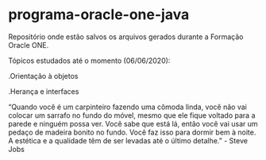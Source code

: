 # programa-oracle-one-java
Repositório onde estão salvos os arquivos gerados durante a Formação Oracle ONE.

Tópicos estudados até o momento (06/06/2020):

.Orientação à objetos

.Herança e interfaces

“Quando você é um carpinteiro fazendo uma cômoda linda, você não vai colocar um sarrafo no fundo do móvel, mesmo que ele fique voltado para a parede e ninguém possa ver. Você sabe que está lá, então você vai usar um pedaço de madeira bonito no fundo. Você faz isso para dormir bem à noite. A estética e a qualidade têm de ser levadas até o último detalhe.” - Steve Jobs
